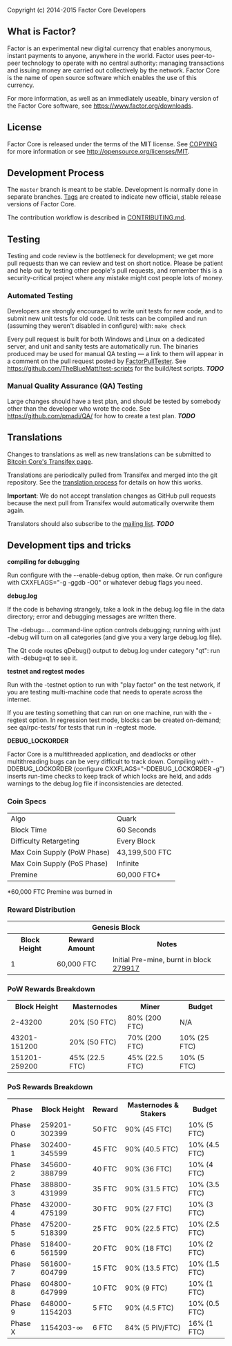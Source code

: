 
Copyright (c) 2014-2015 Factor Core Developers


What is Factor?
----------------

Factor is an experimental new digital currency that enables anonymous, instant
payments to anyone, anywhere in the world. Factor uses peer-to-peer technology
to operate with no central authority: managing transactions and issuing money
are carried out collectively by the network. Factor Core is the name of open
source software which enables the use of this currency.

For more information, as well as an immediately useable, binary version of
the Factor Core software, see https://www.factor.org/downloads.


License
-------

Factor Core is released under the terms of the MIT license. See [COPYING](COPYING) for more
information or see http://opensource.org/licenses/MIT.

Development Process
-------------------

The `master` branch is meant to be stable. Development is normally done in separate branches.
[Tags](https://github.com/pmadi/factor/tags) are created to indicate new official,
stable release versions of Factor Core.

The contribution workflow is described in [CONTRIBUTING.md](https://github.com/pmadi/factor/blob/v0.12.1.x/CONTRIBUTING.md).


Testing
-------

Testing and code review is the bottleneck for development; we get more pull
requests than we can review and test on short notice. Please be patient and help out by testing
other people's pull requests, and remember this is a security-critical project where any mistake might cost people
lots of money.

### Automated Testing

Developers are strongly encouraged to write unit tests for new code, and to
submit new unit tests for old code. Unit tests can be compiled and run (assuming they weren't disabled in configure) with: `make check`

Every pull request is built for both Windows and Linux on a dedicated server,
and unit and sanity tests are automatically run. The binaries produced may be
used for manual QA testing — a link to them will appear in a comment on the
pull request posted by [FactorPullTester](https://github.com/pmadi/PullTester). See https://github.com/TheBlueMatt/test-scripts
for the build/test scripts. ***TODO***

### Manual Quality Assurance (QA) Testing

Large changes should have a test plan, and should be tested by somebody other
than the developer who wrote the code.
See https://github.com/pmadi/QA/ for how to create a test plan. ***TODO***

Translations
------------

Changes to translations as well as new translations can be submitted to
[Bitcoin Core's Transifex page](https://www.transifex.com/projects/p/factor/).

Translations are periodically pulled from Transifex and merged into the git repository. See the
[translation process](doc/translation_process.md) for details on how this works.

**Important**: We do not accept translation changes as GitHub pull requests because the next
pull from Transifex would automatically overwrite them again.

Translators should also subscribe to the [mailing list](https://groups.google.com/forum/#!forum/factor-translators). ***TODO***

Development tips and tricks
---------------------------

**compiling for debugging**

Run configure with the --enable-debug option, then make. Or run configure with
CXXFLAGS="-g -ggdb -O0" or whatever debug flags you need.

**debug.log**

If the code is behaving strangely, take a look in the debug.log file in the data directory;
error and debugging messages are written there.

The -debug=... command-line option controls debugging; running with just -debug will turn
on all categories (and give you a very large debug.log file).

The Qt code routes qDebug() output to debug.log under category "qt": run with -debug=qt
to see it.

**testnet and regtest modes**

Run with the -testnet option to run with "play factor" on the test network, if you
are testing multi-machine code that needs to operate across the internet.

If you are testing something that can run on one machine, run with the -regtest option.
In regression test mode, blocks can be created on-demand; see qa/rpc-tests/ for tests
that run in -regtest mode.

**DEBUG_LOCKORDER**

Factor Core is a multithreaded application, and deadlocks or other multithreading bugs
can be very difficult to track down. Compiling with -DDEBUG_LOCKORDER (configure
CXXFLAGS="-DDEBUG_LOCKORDER -g") inserts run-time checks to keep track of which locks
are held, and adds warnings to the debug.log file if inconsistencies are detected.


### Coin Specs
<table>
<tr><td>Algo</td><td>Quark</td></tr>
<tr><td>Block Time</td><td>60 Seconds</td></tr>
<tr><td>Difficulty Retargeting</td><td>Every Block</td></tr>
<tr><td>Max Coin Supply (PoW Phase)</td><td>43,199,500 FTC</td></tr>
<tr><td>Max Coin Supply (PoS Phase)</td><td>Infinite</td></tr>
<tr><td>Premine</td><td>60,000 FTC*</td></tr>
</table>

*60,000 FTC Premine was burned in

### Reward Distribution

<table>
<th colspan=4>Genesis Block</th>
<tr><th>Block Height</th><th>Reward Amount</th><th>Notes</th></tr>
<tr><td>1</td><td>60,000 FTC</td><td>Initial Pre-mine, burnt in block <a href="http://www.presstab.pw/phpexplorer/PIVX/block.php?blockhash=206d9cfe859798a0b0898ab00d7300be94de0f5469bb446cecb41c3e173a57e0">279917</a></td></tr>
</table>

### PoW Rewards Breakdown

<table>
<th>Block Height</th><th>Masternodes</th><th>Miner</th><th>Budget</th>
<tr><td>2-43200</td><td>20% (50 FTC)</td><td>80% (200 FTC)</td><td>N/A</td></tr>
<tr><td>43201-151200</td><td>20% (50 FTC)</td><td>70% (200 FTC)</td><td>10% (25 FTC)</td></tr>
<tr><td>151201-259200</td><td>45% (22.5 FTC)</td><td>45% (22.5 FTC)</td><td>10% (5 FTC)</td></tr>
</table>

### PoS Rewards Breakdown

<table>
<th>Phase</th><th>Block Height</th><th>Reward</th><th>Masternodes & Stakers</th><th>Budget</th>
<tr><td>Phase 0</td><td>259201-302399</td><td>50 FTC</td><td>90% (45 FTC)</td><td>10% (5 FTC)</td></tr>
<tr><td>Phase 1</td><td>302400-345599</td><td>45 FTC</td><td>90% (40.5 FTC)</td><td>10% (4.5 FTC)</td></tr>
<tr><td>Phase 2</td><td>345600-388799</td><td>40 FTC</td><td>90% (36 FTC)</td><td>10% (4 FTC)</td></tr>
<tr><td>Phase 3</td><td>388800-431999</td><td>35 FTC</td><td>90% (31.5 FTC)</td><td>10% (3.5 FTC)</td></tr>
<tr><td>Phase 4</td><td>432000-475199</td><td>30 FTC</td><td>90% (27 FTC)</td><td>10% (3 FTC)</td></tr>
<tr><td>Phase 5</td><td>475200-518399</td><td>25 FTC</td><td>90% (22.5 FTC)</td><td>10% (2.5 FTC)</td></tr>
<tr><td>Phase 6</td><td>518400-561599</td><td>20 FTC</td><td>90% (18 FTC)</td><td>10% (2 FTC)</td></tr>
<tr><td>Phase 7</td><td>561600-604799</td><td>15 FTC</td><td>90% (13.5 FTC)</td><td>10% (1.5 FTC)</td></tr>
<tr><td>Phase 8</td><td>604800-647999</td><td>10 FTC</td><td>90% (9 FTC)</td><td>10% (1 FTC)</td></tr>
<tr><td>Phase 9</td><td>648000-1154203</td><td>5 FTC</td><td>90% (4.5 FTC)</td><td>10% (0.5 FTC)</td></tr>
<tr><td>Phase X</td><td>1154203-∞</td><td>6 FTC</td><td>84% (5 PIV/FTC)</td><td>16% (1 FTC)</td></tr>
</table>

